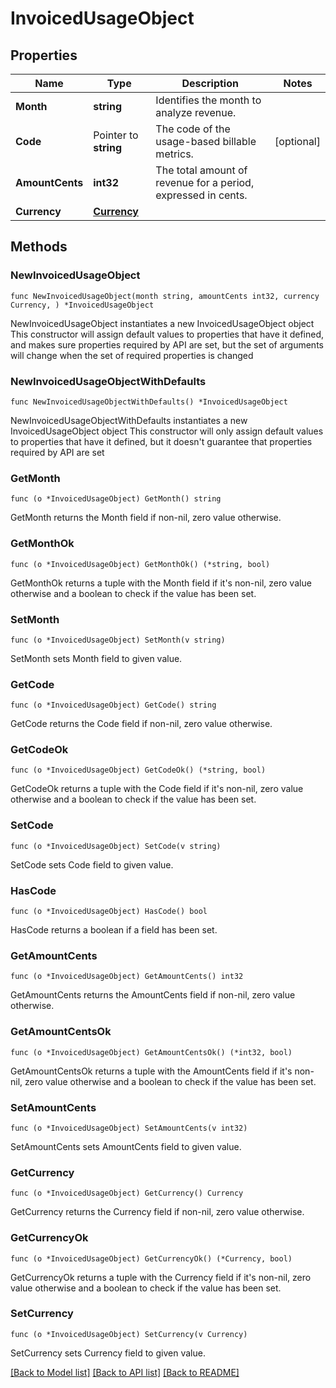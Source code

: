 # InvoicedUsageObject

## Properties

Name | Type | Description | Notes
------------ | ------------- | ------------- | -------------
**Month** | **string** | Identifies the month to analyze revenue. | 
**Code** | Pointer to **string** | The code of the usage-based billable metrics. | [optional] 
**AmountCents** | **int32** | The total amount of revenue for a period, expressed in cents. | 
**Currency** | [**Currency**](Currency.md) |  | 

## Methods

### NewInvoicedUsageObject

`func NewInvoicedUsageObject(month string, amountCents int32, currency Currency, ) *InvoicedUsageObject`

NewInvoicedUsageObject instantiates a new InvoicedUsageObject object
This constructor will assign default values to properties that have it defined,
and makes sure properties required by API are set, but the set of arguments
will change when the set of required properties is changed

### NewInvoicedUsageObjectWithDefaults

`func NewInvoicedUsageObjectWithDefaults() *InvoicedUsageObject`

NewInvoicedUsageObjectWithDefaults instantiates a new InvoicedUsageObject object
This constructor will only assign default values to properties that have it defined,
but it doesn't guarantee that properties required by API are set

### GetMonth

`func (o *InvoicedUsageObject) GetMonth() string`

GetMonth returns the Month field if non-nil, zero value otherwise.

### GetMonthOk

`func (o *InvoicedUsageObject) GetMonthOk() (*string, bool)`

GetMonthOk returns a tuple with the Month field if it's non-nil, zero value otherwise
and a boolean to check if the value has been set.

### SetMonth

`func (o *InvoicedUsageObject) SetMonth(v string)`

SetMonth sets Month field to given value.


### GetCode

`func (o *InvoicedUsageObject) GetCode() string`

GetCode returns the Code field if non-nil, zero value otherwise.

### GetCodeOk

`func (o *InvoicedUsageObject) GetCodeOk() (*string, bool)`

GetCodeOk returns a tuple with the Code field if it's non-nil, zero value otherwise
and a boolean to check if the value has been set.

### SetCode

`func (o *InvoicedUsageObject) SetCode(v string)`

SetCode sets Code field to given value.

### HasCode

`func (o *InvoicedUsageObject) HasCode() bool`

HasCode returns a boolean if a field has been set.

### GetAmountCents

`func (o *InvoicedUsageObject) GetAmountCents() int32`

GetAmountCents returns the AmountCents field if non-nil, zero value otherwise.

### GetAmountCentsOk

`func (o *InvoicedUsageObject) GetAmountCentsOk() (*int32, bool)`

GetAmountCentsOk returns a tuple with the AmountCents field if it's non-nil, zero value otherwise
and a boolean to check if the value has been set.

### SetAmountCents

`func (o *InvoicedUsageObject) SetAmountCents(v int32)`

SetAmountCents sets AmountCents field to given value.


### GetCurrency

`func (o *InvoicedUsageObject) GetCurrency() Currency`

GetCurrency returns the Currency field if non-nil, zero value otherwise.

### GetCurrencyOk

`func (o *InvoicedUsageObject) GetCurrencyOk() (*Currency, bool)`

GetCurrencyOk returns a tuple with the Currency field if it's non-nil, zero value otherwise
and a boolean to check if the value has been set.

### SetCurrency

`func (o *InvoicedUsageObject) SetCurrency(v Currency)`

SetCurrency sets Currency field to given value.



[[Back to Model list]](../README.md#documentation-for-models) [[Back to API list]](../README.md#documentation-for-api-endpoints) [[Back to README]](../README.md)


